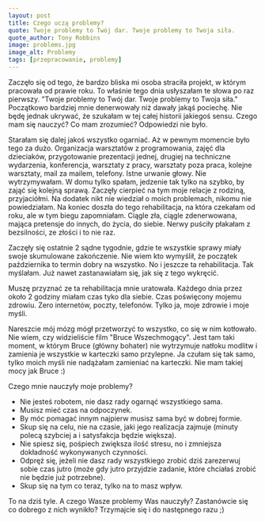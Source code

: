 ```yaml
---
layout: post
title: Czego uczą problemy?
quote: Twoje problemy to Twój dar. Twoje problemy to Twoja siła.
quote_author: Tony Robbins
image: problems.jpg
image_alt: Problemy
tags: [przepracowanie, problemy]
---
```


Zaczęło się od tego, że bardzo bliska mi osoba straciła projekt, w którym pracowała od prawie roku. To właśnie tego dnia usłyszałam te słowa po raz pierwszy. "Twoje problemy to Twój dar. Twoje problemy to Twoja siła." Początkowo bardziej mnie denerwowały niż dawały jakąś pociechę. Nie będę jednak ukrywać, że szukałam w tej całej historii jakiegoś sensu. Czego mam się nauczyć? Co mam zrozumieć? Odpowiedzi nie było.

Starałam się dalej jakoś wszystko ogarniać. Aż w pewnym momencie było tego za dużo. Organizacja warsztatów z programowania, zajęć dla dzieciaków, przygotowanie prezentacji jednej, drugiej na techniczne wydarzenia, konferencja, warsztaty z pracy, warsztaty poza praca, kolejne warsztaty, mail za mailem, telefony. Istne urwanie głowy. Nie wytrzymywałam. W domu tylko spałam, jedzenie tak tylko na szybko, by zająć się kolejną sprawą. Zaczęły cierpieć na tym moje relacje z rodziną, przyjaciółmi. Na dodatek nikt nie wiedział o moich problemach, nikomu nie powiedziałam. Na koniec doszła do tego rehabilitacja, na która czekałam od roku, ale w tym biegu zapomniałam. Ciągle zła, ciągle zdenerwowana, mająca pretensje do innych, do życia, do siebie. Nerwy puściły płakałam z bezsilności, ze złości i to nie raz.

Zaczęły się ostatnie 2 sądne tygodnie, gdzie te wszystkie sprawy miały swoje skumulowane zakończenie. Nie wiem kto wymyślił, że początek października to termin dobry na wszystko. No i jeszcze ta rehabilitacja. Tak myślałam. Już nawet zastanawiałam się, jak się z tego wykręcić.

Muszę przyznać ze ta rehabilitacja mnie uratowała. Każdego dnia przez około 2 godziny miałam czas tyko dla siebie. Czas poświęcony mojemu zdrowiu. Zero internetów, poczty, telefonów. Tylko ja, moje zdrowie i moje myśli.

Nareszcie mój mózg mógł przetworzyć to wszystko, co się w nim kotłowało. Nie wiem, czy widzieliście film "Bruce Wszechmogący". Jest tam taki moment, w którym Bruce (główny bohater) nie wytrzymuje natłoku modlitw i zamienia je wszystkie w karteczki samo przylepne. Ja czułam się tak samo, tylko moich myśli nie nadążałam zamieniać na karteczki. Nie mam takiej mocy jak Bruce :)

Czego mnie nauczyły moje problemy?

<ul>
  <li>Nie jesteś robotem, nie dasz rady ogarnąć wszystkiego sama.</li>
  <li>Musisz mieć czas na odpoczynek.</li>
  <li>By móc pomagać innym najpierw musisz sama być w dobrej formie.</li>
  <li>Skup się na celu, nie na czasie, jaki jego realizacja zajmuje (minuty polecą szybciej a i satysfakcja będzie większa).</li>
  <li>Nie spiesz się, pośpiech zwiększa ilość stresu, no i zmniejsza dokładność wykonywanych czynności.</li>
  <li>Odpręż się, jeżeli nie dasz rady wszystkiego zrobić dziś zarezerwuj sobie czas jutro (może gdy jutro przyjdzie zadanie, które chciałaś zrobić nie będzie już potrzebne).</li>
  <li>Skup się na tym co teraz, tylko na to masz wpływ.</li>
</ul>

To na dziś tyle. A czego Wasze problemy Was nauczyły? Zastanówcie się co dobrego z nich wynikło? Trzymajcie się i do następnego razu ;)
